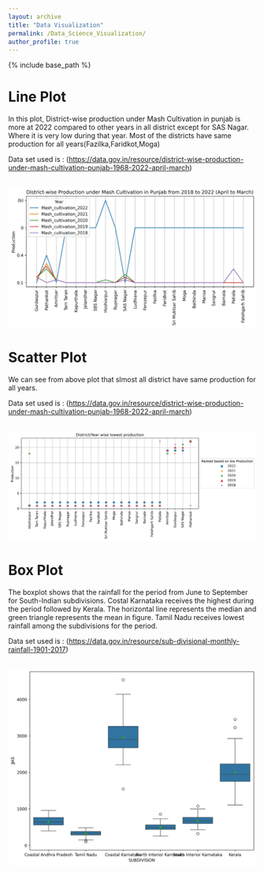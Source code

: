 ```yaml
---
layout: archive
title: "Data Visualization"
permalink: /Data_Science_Visualization/
author_profile: true
---
```


<!-- {% if author.googlescholar %}
  You can also find my articles on <u><a href="{{author.googlescholar}}">my Google Scholar profile</a>.</u>
{% endif %} -->

{% include base_path %}

<!-- {% for post in site.publications reversed %}
  {% include archive-single.html %}
{% endfor %} -->

# Line Plot

In this plot, District-wise production under Mash Cultivation in punjab is more at 2022 compared to other years in all district except for SAS Nagar. Where it is very low during that year. Most of the districts have same production for all years(Fazilka,Faridkot,Moga)

Data set used is : (https://data.gov.in/resource/district-wise-production-under-mash-cultivation-punjab-1968-2022-april-march)

<br/><img src='/images/Line.jpg'>

# Scatter Plot

We can see from above plot that slmost all district have same production for all years.

Data set used is : (https://data.gov.in/resource/district-wise-production-under-mash-cultivation-punjab-1968-2022-april-march)

<br/><img src='/images/Scatter.jpg'>

# Box Plot

The boxplot shows that the rainfall for the period from June to September for South-Indian subdivisions. Costal Karnataka receives the highest during the period followed by Kerala. The horizontal line represents the median and green triangle represents the mean in figure. Tamil Nadu receives lowest rainfall among the subdivisions for the period.

Data set used is : (https://data.gov.in/resource/sub-divisional-monthly-rainfall-1901-2017)

<br/><img src='/images/Box.jpg'>
 



